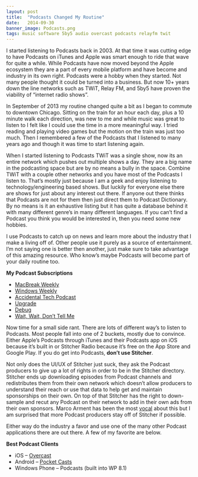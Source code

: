 ```yaml
---
layout: post
title:  "Podcasts Changed My Routine"
date:   2014-09-30
banner_image: Podcasts.png
tags: music software 5by5 audio overcast podcasts relayfm twit
---
```

I started listening to Podcasts back in 2003. At that time it was cutting edge to have Podcasts on iTunes and Apple was smart enough to ride that wave for quite a while. While Podcasts have now moved beyond the Apple ecosystem they are a part of every mobile platform and have become and industry in its own right. Podcasts were a hobby when they started. Not many people thought it could be turned into a business. But now 10+ years down the line networks such as TWiT, Relay FM, and 5by5 have proven the viability of “internet radio shows”.

In September of 2013 my routine changed quite a bit as I began to commute to downtown Chicago. Sitting on the train for an hour each day, plus a 10 minute walk each direction, was new to me and while music was great to listen to I felt like I could use the time in a more meaningful way. I tried reading and playing video games but the motion on the train was just too much. Then I remembered a few of the Podcasts that I listened to many years ago and though it was time to start listening again.

<!--more-->

When I started listening to Podcasts TWiT was a single show, now its an entire network which pushes out multiple shows a day. They are a big name in the podcasting space but are by no means a bully in the space. Combine TWiT with a couple other networks and you have most of the Podcasts I listen to. That’s mostly just because I am a geek and enjoy listening to technology/engineering based shows. But luckily for everyone else there are shows for just about any interest out there. If anyone out there thinks that Podcasts are not for them then just direct them to Podcast Dictionary. By no means is it an exhaustive listing but it has quite a database behind it with many different genre’s in many different languages. If you can’t find a Podcast you think you would be interested in, then you need some new hobbies.

I use Podcasts to catch up on news and learn more about the industry that I make a living off of. Other people use it purely as a source of entertainment. I’m not saying one is better then another, just make sure to take advantage of this amazing resource. Who know’s maybe Podcasts will become part of your daily routine too.

**My Podcast Subscriptions**

* [MacBreak Weekly](http://twit.tv/mbw)
* [Windows Weekly](http://twit.tv/ww)
* [Accidental Tech Podcast](http://www.atp.fm/)
* [Upgrade](http://relay.fm/upgrade)
* [Debug](http://www.imore.com/debug)
* [Wait, Wait, Don’t Tell Me](http://www.npr.org/rss/podcast/podcast_detail.php?siteId=344098540)

Now time for a small side rant. There are lots of different way’s to listen to Podcasts. Most people fall into one of 2 buckets, mostly due to convince. Either Apple’s Podcasts through iTunes and their Podcasts app on iOS because it’s built in or Stitcher Radio because it’s free on the App Store and Google Play. If you do get into Podcasts, **don’t use Stitcher**.

Not only does the UI/UX of Stitcher just suck, they ask the Podcast producers to give up a lot of rights in order to be in the Stitcher directory. Stitcher ends up downloading episodes from Podcast channels and redistributes them from their own network which doesn’t allow producers to understand their reach or use that data to help get and maintain sponsorships on their own. On top of that Stitcher has the right to down-sample and recut any Podcast on their network to add in their own ads from their own sponsors. Marco Arment has been the most [vocal](https://twitter.com/marcoarment/status/333431351753728001) about this but I am surprised that more Podcast producers stay off of Stitcher if possible.

Either way do the industry a favor and use one of the many other Podcast applications there are out there. A few of my favorite are below.

**Best Podcast Clients**

* iOS – [Overcast](http://www.overcast.fm/)
* Android – [Pocket Casts](https://play.google.com/store/apps/details?id=au.com.shiftyjelly.pocketcasts)
* Windows Phone – Podcasts (built into WP 8.1)
